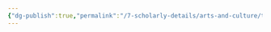 ```yaml
---
{"dg-publish":true,"permalink":"/7-scholarly-details/arts-and-culture/titles/monarch/crown-candidate/"}
---
```


